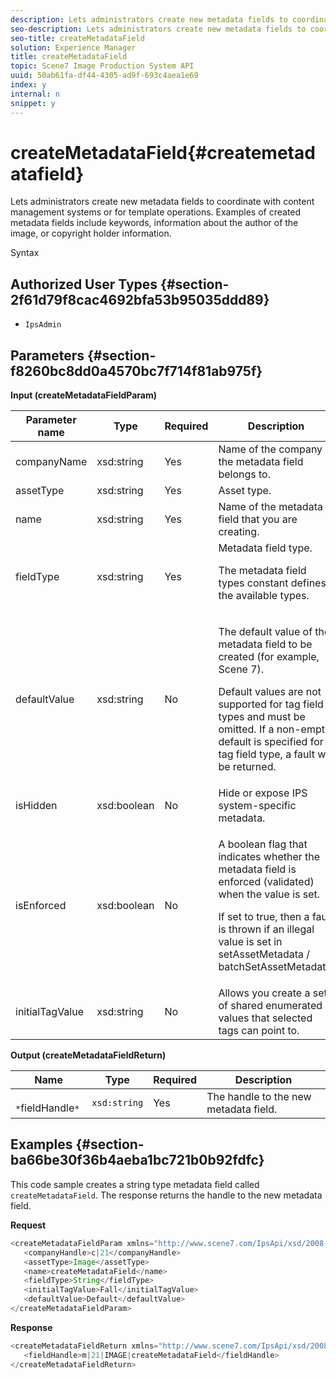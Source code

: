 ```yaml
---
description: Lets administrators create new metadata fields to coordinate with content management systems or for template operations. Examples of created metadata fields include keywords, information about the author of the image, or copyright holder information.
seo-description: Lets administrators create new metadata fields to coordinate with content management systems or for template operations. Examples of created metadata fields include keywords, information about the author of the image, or copyright holder information.
seo-title: createMetadataField
solution: Experience Manager
title: createMetadataField
topic: Scene7 Image Production System API
uuid: 50ab61fa-df44-4305-ad9f-693c4aea1e69
index: y
internal: n
snippet: y
---
```


# createMetadataField{#createmetadatafield}

Lets administrators create new metadata fields to coordinate with content management systems or for template operations. Examples of created metadata fields include keywords, information about the author of the image, or copyright holder information.

 Syntax 

## Authorized User Types {#section-2f61d79f8cac4692bfa53b95035ddd89}

* `IpsAdmin`

## Parameters {#section-f8260bc8dd0a4570bc7f714f81ab975f}

**Input (createMetadataFieldParam)** 

<table id="table_E5B249BBED3B4D2F9CEE2CCF27472D1B"> 
 <thead> 
  <tr> 
   <th colname="col1" class="entry"> Parameter name </th> 
   <th colname="col2" class="entry"> Type </th> 
   <th colname="col3" class="entry"> Required </th> 
   <th colname="col4" class="entry"> Description </th> 
  </tr> 
 </thead>
 <tbody> 
  <tr> 
   <td colname="col1"> <span class="codeph"> <span class="varname"> companyName</span> </span> </td> 
   <td colname="col2"> <span class="codeph"> xsd:string</span> </td> 
   <td colname="col3"> Yes </td> 
   <td colname="col4"> Name of the company the metadata field belongs to. </td> 
  </tr> 
  <tr> 
   <td colname="col1"> <span class="codeph"> <span class="varname"> assetType</span> </span> </td> 
   <td colname="col2"> <span class="codeph"> xsd:string</span> </td> 
   <td colname="col3"> Yes </td> 
   <td colname="col4"> Asset type. </td> 
  </tr> 
  <tr> 
   <td colname="col1"> <span class="codeph"> <span class="varname"> name</span> </span> </td> 
   <td colname="col2"> <span class="codeph"> xsd:string</span> </td> 
   <td colname="col3"> Yes </td> 
   <td colname="col4"> Name of the metadata field that you are creating. </td> 
  </tr> 
  <tr> 
   <td colname="col1"> <span class="codeph"> <span class="varname"> fieldType</span> </span> </td> 
   <td colname="col2"> <span class="codeph"> xsd:string</span> </td> 
   <td colname="col3"> Yes </td> 
   <td colname="col4">Metadata field type. <p>The metadata field types constant defines the available types. </p> </td> 
  </tr> 
  <tr> 
   <td colname="col1"> <span class="codeph"> <span class="varname"> defaultValue</span> </span> </td> 
   <td colname="col2"> <span class="codeph"> xsd:string</span> </td> 
   <td colname="col3"> No </td> 
   <td colname="col4"> <p>The default value of the metadata field to be created (for example, <span class="codeph"> Scene 7</span>). </p> <p>Default values are not supported for tag field types and must be omitted. If a non-empty default is specified for a tag field type, a fault will be returned. </p> </td> 
  </tr> 
  <tr> 
   <td colname="col1"> <span class="codeph"> <span class="varname"> isHidden</span> </span> </td> 
   <td colname="col2"> <span class="codeph"> xsd:boolean</span> </td> 
   <td colname="col3"> No </td> 
   <td colname="col4"> Hide or expose IPS system-specific metadata. </td> 
  </tr> 
  <tr> 
   <td colname="col1"><span class="codeph"><span class="varname"> isEnforced</span></span> </td> 
   <td colname="col2"><span class="codeph"> xsd:boolean</span> </td> 
   <td colname="col3"> <p>No </p> </td> 
   <td colname="col4"> <p>A boolean flag that indicates whether the metadata field is enforced (validated) when the value is set. </p> <p>If set to true, then a fault is thrown if an illegal value is set in <span class="codeph"> setAssetMetadata</span> /<span class="codeph"> batchSetAssetMetadata</span>. </p> </td> 
  </tr> 
  <tr> 
   <td colname="col1"> <span class="codeph"> <span class="varname"> initialTagValue</span> </span> </td> 
   <td colname="col2"> <span class="codeph"> xsd:string</span> </td> 
   <td colname="col3"> No </td> 
   <td colname="col4"> Allows you create a set of shared enumerated values that selected tags can point to. </td> 
  </tr> 
 </tbody> 
</table>

**Output (createMetadataFieldReturn)** 

|  Name  | Type  | Required  | Description  |
|---|---|---|---|
|  ` *`fieldHandle`*`  | `xsd:string`  | Yes  | The handle to the new metadata field.  |

## Examples {#section-ba66be30f36b4aeba1bc721b0b92fdfc}

This code sample creates a string type metadata field called `createMetadataField`. The response returns the handle to the new metadata field.

**Request** 

```java
<createMetadataFieldParam xmlns="http://www.scene7.com/IpsApi/xsd/2008-01-15">
   <companyHandle>c|21</companyHandle>
   <assetType>Image</assetType>
   <name>createMetadataField</name>
   <fieldType>String</fieldType>
   <initialTagValue>Fall</initialTagValue>
   <defaultValue>Default</defaultValue>
</createMetadataFieldParam>
```

**Response** 

```java
<createMetadataFieldReturn xmlns="http://www.scene7.com/IpsApi/xsd/2008-01-15">
   <fieldHandle>m|21|IMAGE|createMetadataField</fieldHandle>
</createMetadataFieldReturn>
```


